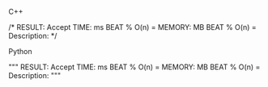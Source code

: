 <!--
 * @Description: 
 * @Version: 1.0
 * @Autor: Vicro
 * @Date: 2020-11-30 21:56:56
 * @LastEditTime: 2020-12-21 14:30:30
 * @FilePath: \Leetcode\readme.md
-->
<!--
 * @Description: 
 * @Version: 1.0
 * @Author: Vicro
 * @Date: 2020-11-30 21:56:56
 * @LastEditTime: 2020-12-16 15:43:27
 * @FilePath: \Leetcode\readme.md
-->

C++

/*
RESULT: Accept
TIME:   ms    BEAT %    O(n) = 
MEMORY: MB    BEAT %    O(n) = 
Description: 
*/

Python

"""
RESULT: Accept
TIME:   ms    BEAT %    O(n) = 
MEMORY: MB    BEAT %    O(n) = 
Description: 
"""